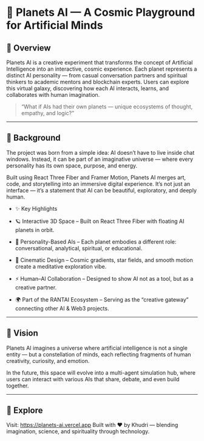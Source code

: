 # 🌌 Planets AI — A Cosmic Playground for Artificial Minds
## 🚀 Overview

Planets AI is a creative experiment that transforms the concept of Artificial Intelligence into an interactive, cosmic experience.
Each planet represents a distinct AI personality — from casual conversation partners and spiritual thinkers to academic mentors and blockchain experts.
Users can explore this virtual galaxy, discovering how each AI interacts, learns, and collaborates with human imagination.

> “What if AIs had their own planets — unique ecosystems of thought, empathy, and logic?”

---

## 🧠 Background

The project was born from a simple idea: AI doesn’t have to live inside chat windows.
Instead, it can be part of an imaginative universe — where every personality has its own space, purpose, and energy.

Built using React Three Fiber and Framer Motion, Planets AI merges art, code, and storytelling into an immersive digital experience.
It’s not just an interface — it’s a statement that AI can be beautiful, exploratory, and deeply human.

- ✨ Key Highlights

- 🪐 Interactive 3D Space – Built on React Three Fiber with floating AI planets in orbit.

- 💫 Personality-Based AIs – Each planet embodies a different role: conversational, analytical, spiritual, or educational.

- 🔮 Cinematic Design – Cosmic gradients, star fields, and smooth motion create a meditative exploration vibe.

- ⚡ Human–AI Collaboration – Designed to show AI not as a tool, but as a creative partner.

- 🌍 Part of the RANTAI Ecosystem – Serving as the “creative gateway” connecting other AI & Web3 projects.

---

## 🌠 Vision

Planets AI imagines a universe where artificial intelligence is not a single entity —
but a constellation of minds, each reflecting fragments of human creativity, curiosity, and emotion.

In the future, this space will evolve into a multi-agent simulation hub,
where users can interact with various AIs that share, debate, and even build together.

---

## 🔗 Explore

Visit: https://planets-ai.vercel.app
Built with ❤️ by Khudri — blending imagination, science, and spirituality through technology.
